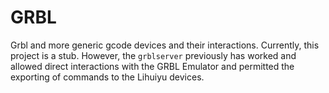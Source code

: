 # GRBL

Grbl and more generic gcode devices and their interactions. Currently, this project is a stub. However, the `grblserver` previously has worked and allowed direct interactions with the GRBL Emulator and permitted the exporting of commands to the Lihuiyu devices.
